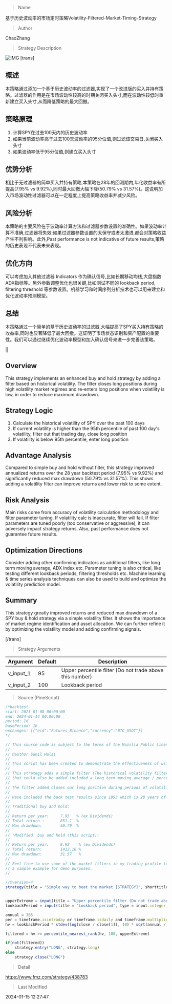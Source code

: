 
> Name

基于历史波动率的市场定时策略Volatility-Filtered-Market-Timing-Strategy

> Author

ChaoZhang

> Strategy Description

![IMG](https://www.fmz.com/upload/asset/12cc088bf6d5419d644.png)
[trans]

## 概述

本策略通过添加一个基于历史波动率的过滤器,实现了一个改进版的买入并持有策略。过滤器的作用是在市场波动性较高的时期关闭买入头寸,而在波动性较低时重新建立买入头寸,从而降低策略的最大回撤。

## 策略原理

1. 计算SPY在过去100天内的历史波动率
2. 如果当前波动率高于过去100天波动率的95分位值,则过滤该交易日,关闭买入头寸
3. 如果波动率低于95分位值,则建立买入头寸

## 优势分析

相比于无过滤器的简单买入并持有策略,本策略在28年的回测期内,年化收益率有所提高(7.95% vs 9.92%),同时最大回撤大幅下降(50.79% vs 31.57%)。这说明加入市场波动性过滤器可以在一定程度上提高策略收益率并减少风险。

## 风险分析

本策略的主要风险在于波动率计算方法和过滤器参数设置的准确性。如果波动率计算不准确,过滤器将失效;如果过滤器参数设置的太保守或者太激进,都会对策略收益产生不利影响。此外,Past performance is not indicative of future results,策略的历史表现不代表未来表现。

## 优化方向

可以考虑加入其他过滤器 Indicators 作为确认信号,比如长期移动均线,大盘指数ADX指标等。另外参数调整优化也很关键,比如测试不同的 lookback period, filtering threshold 等参数设置。机器学习和时间序列分析技术也可以用来建立和优化波动率预测模型。

## 总结

本策略通过一个简单的基于历史波动率的过滤器,大幅提高了SPY买入持有策略的收益率,同时也显著降低了最大回撤。这证明了市场状态识别和资产配置的重要性。我们可以通过继续优化波动率模型和加入确认信号来进一步完善该策略。

|| 

## Overview

This strategy implements an enhanced buy and hold strategy by adding a filter based on historical volatility. The filter closes long positions during high volatility market regimes and re-enters long positions when volatility is low, in order to reduce maximum drawdown.  

## Strategy Logic

1. Calculate the historical volatility of SPY over the past 100 days
2. If current volatility is higher than the 95th percentile of past 100 day's volatility, filter out that trading day, close long position
3. If volatility is below 95th percentile, enter long position

## Advantage Analysis 

Compared to simple buy and hold without filter, this strategy improved annualized returns over the 28 year backtest period (7.95% vs 9.92%) and significantly reduced max drawdown (50.79% vs 31.57%). This shows adding a volatility filter can improve returns and lower risk to some extent.

## Risk Analysis

Main risks come from accuracy of volatility calculation methodology and filter parameter tuning. If volatility calc is inaccurate, filter will fail. If filter parameters are tuned poorly (too conservative or aggressive), it can adversely impact strategy returns. Also, past performance does not guarantee future results.

## Optimization Directions

Consider adding other confirming indicators as additional filters, like long term moving average, ADX index etc. Parameter tuning is also critical, like testing different lookback periods, filtering thresholds etc. Machine learning & time series analysis techniques can also be used to build and optimize the volatility prediction model.

## Summary

This strategy greatly improved returns and reduced max drawdown of a SPY buy & hold strategy via a simple volatility filter. It shows the importance of market regime identification and asset allocation. We can further refine it by optimizing the volatility model and adding confirming signals.

[/trans]

> Strategy Arguments



|Argument|Default|Description|
|----|----|----|
|v_input_1|95|Upper percentile filter (Do not trade above this number)|
|v_input_2|100|Lookback period|


> Source (PineScript)

``` javascript
/*backtest
start: 2023-01-08 00:00:00
end: 2024-01-14 00:00:00
period: 1d
basePeriod: 1h
exchanges: [{"eid":"Futures_Binance","currency":"BTC_USDT"}]
*/

// This source code is subject to the terms of the Mozilla Public License 2.0 at https://mozilla.org/MPL/2.0/
// 
// @author Sunil Halai
//
// This script has been created to demonstrate the effectiveness of using market regime filters in your trading strategy, and how they can improve your returns and lower your drawdowns
//
// This strategy adds a simple filter (The historical volatility filter, which can be found on my trading profile) to a traditional buy and hold strategy of the index SPY. There are other filters
// that could also be added included a long term moving average / percentile rank filter / ADX filter etc, to improve the returns further.
//
// The filter added closes our long position during periods of volatility that exceed the 95th percentile (or in the top 5% of volatile days)
//
// Have included the back test results since 1993 which is 28 years of data at the time of writing,  Comparing  buy and hold of the SPY (S&P 500), to improved by and hold offered here.
//
// Traditional buy and hold:
//
// Return per year:     7.95   % (ex Dividends)
// Total return :       851.1  %
// Max drawdown:        50.79  %
//
// 'Modified' buy and hold (this script):
//
// Return per year:     9.92    % (ex Dividends)
// Total return:        1412.16 %
// Max drawdown:        31.57   %
//
// Feel free to use some of the market filters in my trading profile to improve and refine your strategies further, or make a copy and play around with the code yourself. This is just 
// a simple example for demo purposes.
//

//@version=4
strategy(title = "Simple way to beat the market [STRATEGY]", shorttitle = "Beat The Market [STRATEGY]", overlay=true, initial_capital=100000, default_qty_type=strategy.percent_of_equity, currency="USD", default_qty_value=100)


upperExtreme = input(title = "Upper percentile filter (Do not trade above this number)", type = input.integer, defval = 95)
lookbackPeriod = input(title = "Lookback period", type = input.integer, defval = 100)

annual = 365
per = timeframe.isintraday or timeframe.isdaily and timeframe.multiplier == 1 ? 1 : 7
hv = lookbackPeriod * stdev(log(close / close[1]), 10) * sqrt(annual / per)

filtered = hv >= percentile_nearest_rank(hv, 100, upperExtreme)

if(not(filtered))
    strategy.entry("LONG", strategy.long)
else
    strategy.close("LONG")
```

> Detail

https://www.fmz.com/strategy/438783

> Last Modified

2024-01-15 12:27:47
